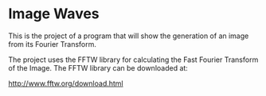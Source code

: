 Image Waves
===========
This is the project of a program that will show the generation of an image from its Fourier Transform.

The project uses the FFTW library for calculating the Fast Fourier Transform of the Image.
The FFTW library can be downloaded at:

http://www.fftw.org/download.html
